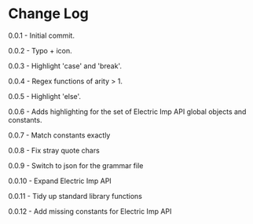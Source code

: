 # Change Log

0.0.1  - Initial commit.

0.0.2  - Typo + icon.

0.0.3  - Highlight 'case' and 'break'.

0.0.4  - Regex functions of arity > 1.

0.0.5  - Highlight 'else'.

0.0.6  - Adds highlighting for the set of Electric Imp API global objects and constants.

0.0.7  - Match constants exactly

0.0.8  - Fix stray quote chars

0.0.9  - Switch to json for the grammar file

0.0.10 - Expand Electric Imp API

0.0.11 - Tidy up standard library functions

0.0.12 - Add missing constants for Electric Imp API
